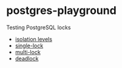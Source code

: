# postgres-playground
Testing PostgreSQL locks

- [isolation levels](isolation_levels.md)
- [single-lock](single-lock.md)
- [multi-lock](multi-lock.md)
- [deadlock](deadlock.md)
